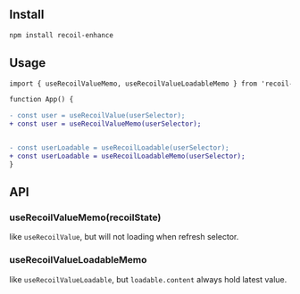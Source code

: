 ## Install

```bash
npm install recoil-enhance
```

## Usage

```diff
import { useRecoilValueMemo, useRecoilValueLoadableMemo } from 'recoil-enhance';

function App() {

- const user = useRecoilValue(userSelector);
+ const user = useRecoilValueMemo(userSelector);


- const userLoadable = useRecoilLoadable(userSelector);
+ const userLoadable = useRecoilLoadableMemo(userSelector);
}
```

## API

### useRecoilValueMemo(recoilState)

like `useRecoilValue`, but will not loading when refresh selector.

### useRecoilValueLoadableMemo

like `useRecoilValueLoadable`, but `loadable.content` always hold latest value.
